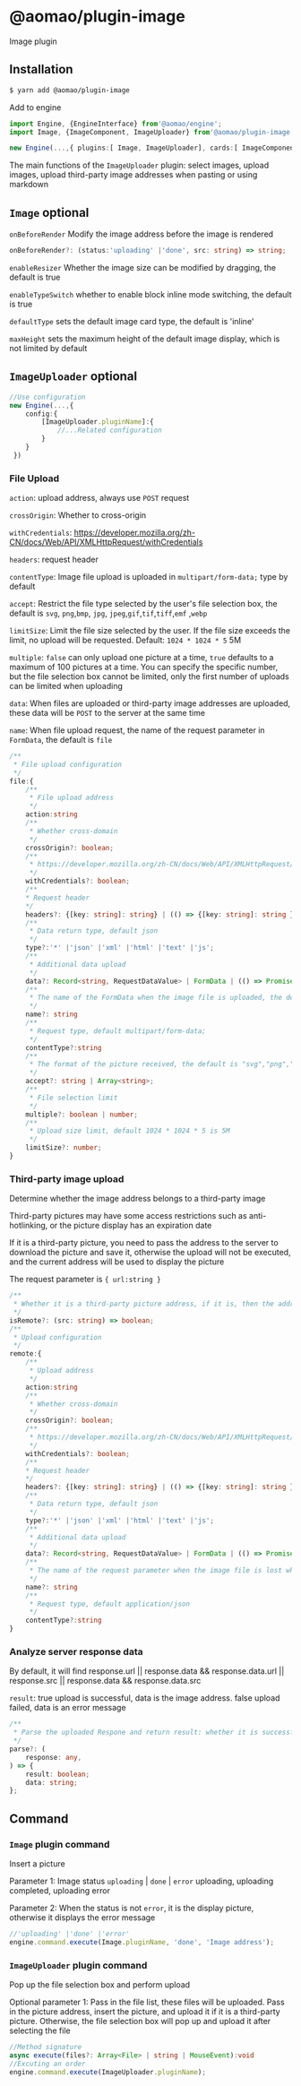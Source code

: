 # @aomao/plugin-image

Image plugin

## Installation

```bash
$ yarn add @aomao/plugin-image
```

Add to engine

```ts
import Engine, {EngineInterface} from'@aomao/engine';
import Image, {ImageComponent, ImageUploader} from'@aomao/plugin-image';

new Engine(...,{ plugins:[ Image, ImageUploader], cards:[ ImageComponent ]})
```

The main functions of the `ImageUploader` plugin: select images, upload images, upload third-party image addresses when pasting or using markdown

## `Image` optional

`onBeforeRender` Modify the image address before the image is rendered

```ts
onBeforeRender?: (status:'uploading' |'done', src: string) => string;
```

`enableResizer` Whether the image size can be modified by dragging, the default is true

`enableTypeSwitch` whether to enable block inline mode switching, the default is true

`defaultType` sets the default image card type, the default is 'inline'

`maxHeight` sets the maximum height of the default image display, which is not limited by default

## `ImageUploader` optional

```ts
//Use configuration
new Engine(...,{
    config:{
        [ImageUploader.pluginName]:{
            //...Related configuration
        }
    }
 })
```

### File Upload

`action`: upload address, always use `POST` request

`crossOrigin`: Whether to cross-origin

`withCredentials`: https://developer.mozilla.org/zh-CN/docs/Web/API/XMLHttpRequest/withCredentials

`headers`: request header

`contentType`: Image file upload is uploaded in `multipart/form-data;` type by default

`accept`: Restrict the file type selected by the user's file selection box, the default is `svg`, `png`,`bmp`, `jpg`, `jpeg`,`gif`,`tif`,`tiff`,`emf` ,`webp`

`limitSize`: Limit the file size selected by the user. If the file size exceeds the limit, no upload will be requested. Default: `1024 * 1024 * 5` 5M

`multiple`: `false` can only upload one picture at a time, `true` defaults to a maximum of 100 pictures at a time. You can specify the specific number, but the file selection box cannot be limited, only the first number of uploads can be limited when uploading

`data`: When files are uploaded or third-party image addresses are uploaded, these data will be `POST` to the server at the same time

`name`: When file upload request, the name of the request parameter in `FormData`, the default is `file`

```ts
/**
 * File upload configuration
 */
file:{
    /**
     * File upload address
     */
    action:string
    /**
     * Whether cross-domain
     */
    crossOrigin?: boolean;
    /**
     * https://developer.mozilla.org/zh-CN/docs/Web/API/XMLHttpRequest/withCredentials
     */
    withCredentials?: boolean;
    /**
    * Request header
    */
    headers?: {[key: string]: string} | (() => {[key: string]: string });
    /**
     * Data return type, default json
     */
    type?:'*' |'json' |'xml' |'html' |'text' |'js';
    /**
     * Additional data upload
     */
    data?: Record<string, RequestDataValue> | FormData | (() => Promise<Record<string, RequestDataValue> | FormData>)
    /**
     * The name of the FormData when the image file is uploaded, the default file
     */
    name?: string
    /**
     * Request type, default multipart/form-data;
     */
    contentType?:string
    /**
     * The format of the picture received, the default is "svg","png","bmp","jpg","jpeg","gif","tif","tiff","emf","webp"
     */
    accept?: string | Array<string>;
    /**
     * File selection limit
     */
    multiple?: boolean | number;
    /**
     * Upload size limit, default 1024 * 1024 * 5 is 5M
     */
    limitSize?: number;
}
```

### Third-party image upload

Determine whether the image address belongs to a third-party image

Third-party pictures may have some access restrictions such as anti-hotlinking, or the picture display has an expiration date

If it is a third-party picture, you need to pass the address to the server to download the picture and save it, otherwise the upload will not be executed, and the current address will be used to display the picture

The request parameter is `{ url:string }`

```ts
/**
 * Whether it is a third-party picture address, if it is, then the address will upload the server to download the picture and save it, and then return to the new address
 */
isRemote?: (src: string) => boolean;
/**
 * Upload configuration
 */
remote:{
    /**
     * Upload address
     */
    action:string
    /**
     * Whether cross-domain
     */
    crossOrigin?: boolean;
    /**
     * https://developer.mozilla.org/zh-CN/docs/Web/API/XMLHttpRequest/withCredentials
     */
    withCredentials?: boolean;
    /**
    * Request header
    */
    headers?: {[key: string]: string} | (() => {[key: string]: string });
    /**
     * Data return type, default json
     */
    type?:'*' |'json' |'xml' |'html' |'text' |'js';
    /**
     * Additional data upload
     */
    data?: Record<string, RequestDataValue> | FormData | (() => Promise<Record<string, RequestDataValue> | FormData>)
    /**
     * The name of the request parameter when the image file is lost when uploading, the default url
     */
    name?: string
    /**
     * Request type, default application/json
     */
    contentType?:string
}
```

### Analyze server response data

By default, it will find response.url || response.data && response.data.url || response.src || response.data && response.data.src

`result`: true upload is successful, data is the image address. false upload failed, data is an error message

```ts
/**
 * Parse the uploaded Respone and return result: whether it is successful or not, data: success: image address, failure: error message
 */
parse?: (
    response: any,
) => {
    result: boolean;
    data: string;
};
```

## Command

### `Image` plugin command

Insert a picture

Parameter 1: Image status `uploading` | `done` | `error` uploading, uploading completed, uploading error

Parameter 2: When the status is not `error`, it is the display picture, otherwise it displays the error message

```ts
//'uploading' |'done' |'error'
engine.command.execute(Image.pluginName, 'done', 'Image address');
```

### `ImageUploader` plugin command

Pop up the file selection box and perform upload

Optional parameter 1: Pass in the file list, these files will be uploaded. Pass in the picture address, insert the picture, and upload it if it is a third-party picture. Otherwise, the file selection box will pop up and upload it after selecting the file

```ts
//Method signature
async execute(files?: Array<File> | string | MouseEvent):void
//Excuting an order
engine.command.execute(ImageUploader.pluginName);
```

